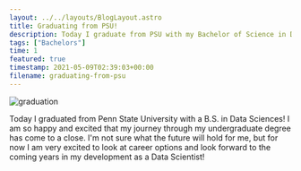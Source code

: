 ```yaml
---
layout: ../../layouts/BlogLayout.astro
title: Graduating from PSU!
description: Today I graduate from PSU with my Bachelor of Science in Data Sciences!
tags: ["Bachelors"]
time: 1
featured: true
timestamp: 2021-05-09T02:39:03+00:00
filename: graduating-from-psu
---
```


![graduation](/src/images/blog/graduation.JPG)

Today I graduated from Penn State University with a B.S. in Data Sciences! I am so happy and excited that my journey through my undergraduate degree has come to a close. I'm not sure what the future will hold for me, but for now I am very excited to look at career options and look forward to the coming years in my development as a Data Scientist!
